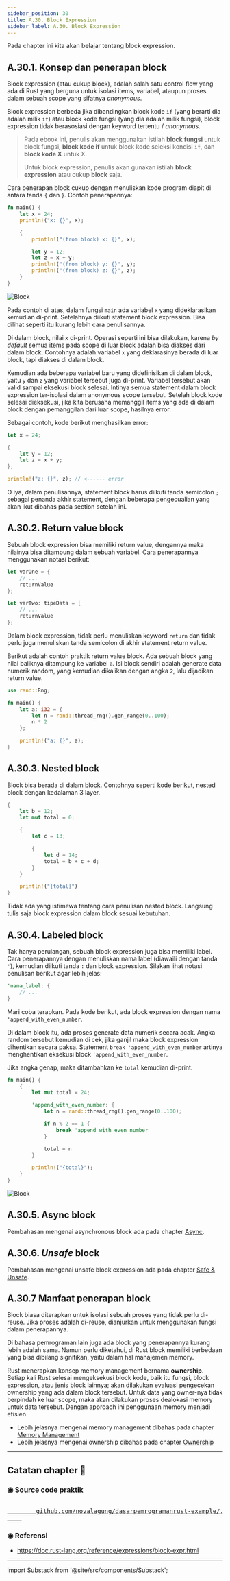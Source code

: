 ```yaml
---
sidebar_position: 30
title: A.30. Block Expression
sidebar_label: A.30. Block Expression
---
```


Pada chapter ini kita akan belajar tentang block expression.

## A.30.1. Konsep dan penerapan block

Block expression (atau cukup block), adalah salah satu control flow yang ada di Rust yang berguna untuk isolasi items, variabel, ataupun proses dalam sebuah scope yang sifatnya *anonymous*.

Block expression berbeda jika dibandingkan block kode `if` (yang berarti dia adalah milik `if`) atau block kode fungsi (yang dia adalah milik fungsi), block expression tidak berasosiasi dengan keyword tertentu / *anonymous*.

> Pada ebook ini, penulis akan menggunakan istilah **block fungsi** untuk block fungsi, **block kode if** untuk block kode seleksi kondisi `if`, dan **block kode X** untuk X.
>
> Untuk block expression, penulis akan gunakan istilah **block expression** atau cukup **block** saja.

Cara penerapan block cukup dengan menuliskan kode program diapit di antara tanda `{` dan `}`. Contoh penerapannya:

```rust
fn main() {
    let x = 24;
    println!("x: {}", x);

    {
        println!("(from block) x: {}", x);

        let y = 12;
        let z = x + y;
        println!("(from block) y: {}", y);
        println!("(from block) z: {}", z);
    }
}
```

![Block](img/block-expression-1.png)

Pada contoh di atas, dalam fungsi `main` ada variabel `x` yang dideklarasikan kemudian di-print. Setelahnya diikuti statement block expression. Bisa dilihat seperti itu kurang lebih cara penulisannya.

Di dalam block, nilai `x` di-print. Operasi seperti ini bisa dilakukan, karena *by default* semua items pada scope di luar block adalah bisa diakses dari dalam block. Contohnya adalah variabel `x` yang deklarasinya berada di luar block, tapi diakses di dalam block.

Kemudian ada beberapa variabel baru yang didefinisikan di dalam block, yaitu `y` dan `z` yang variabel tersebut juga di-print. Variabel tersebut akan valid sampai eksekusi block selesai. Intinya semua statement dalam block expression ter-isolasi dalam anonymous scope tersebut. Setelah block kode selesai dieksekusi, jika kita berusaha memanggil items yang ada di dalam block dengan pemanggilan dari luar scope, hasilnya error.

Sebagai contoh, kode berikut menghasilkan error:

```rust
let x = 24;

{
    let y = 12;
    let z = x + y;
};

println!("z: {}", z); // <------ error
```

O iya, dalam penulisannya, statement block harus diikuti tanda semicolon `;` sebagai penanda akhir statement, dengan beberapa pengecualian yang akan ikut dibahas pada section setelah ini.

## A.30.2. Return value block

Sebuah block expression bisa memiliki return value, dengannya maka nilainya bisa ditampung dalam sebuah variabel. Cara penerapannya menggunakan notasi berikut:

```rust
let varOne = {
    // ...
    returnValue
};

let varTwo: tipeData = {
    // ...
    returnValue
};
```

Dalam block expression, tidak perlu menuliskan keyword `return` dan tidak perlu juga menuliskan tanda semicolon di akhir statement return value.

Berikut adalah contoh praktik return value block. Ada sebuah block yang nilai baliknya ditampung ke variabel `a`. Isi block sendiri adalah generate data numerik random, yang kemudian dikalikan dengan angka `2`, lalu dijadikan return value.

```rust
use rand::Rng;

fn main() {
    let a: i32 = {
        let n = rand::thread_rng().gen_range(0..100);
        n * 2
    };

    println!("a: {}", a);
}
```

## A.30.3. Nested block

Block bisa berada di dalam block. Contohnya seperti kode berikut, nested block dengan kedalaman 3 layer.

```rust
{
    let b = 12;
    let mut total = 0;

    {
        let c = 13;

        {
            let d = 14;
            total = b + c + d;
        }
    }

    println!("{total}")
}
```

Tidak ada yang istimewa tentang cara penulisan nested block. Langsung tulis saja block expression dalam block sesuai kebutuhan.

## A.30.4. Labeled block

Tak hanya perulangan, sebuah block expression juga bisa memiliki label. Cara penerapannya dengan menuliskan nama label (diawaili dengan tanda `'`), kemudian diikuti tanda `:` dan block expression. Silakan lihat notasi penulisan berikut agar lebih jelas:

```rust
'nama_label: {
    // ...
}
```

Mari coba terapkan. Pada kode berikut, ada block expression dengan nama `'append_with_even_number`.

Di dalam block itu, ada proses generate data numerik secara acak. Angka random tersebut kemudian di cek, jika ganjil maka block expression dihentikan secara paksa. Statement `break 'append_with_even_number` artinya menghentikan eksekusi block `'append_with_even_number`.

Jika angka genap, maka ditambahkan ke `total` kemudian di-print.

```rust
fn main() {
    {
        let mut total = 24;

        'append_with_even_number: {
            let n = rand::thread_rng().gen_range(0..100);

            if n % 2 == 1 {
                break 'append_with_even_number
            }

            total = n
        }

        println!("{total}");
    }
}
```

![Block](img/block-expression-2.png)

## A.30.5. Async block

Pembahasan mengenai asynchronous block ada pada chapter [Async](#/wip/async).

## A.30.6. *Unsafe* block

Pembahasan mengenai unsafe block expression ada pada chapter [Safe & Unsafe](#/wip/safe-unsafe).

## A.30.7 Manfaat penerapan block

Block biasa diterapkan untuk isolasi sebuah proses yang tidak perlu di-reuse. Jika proses adalah di-reuse, dianjurkan untuk menggunakan fungsi dalam penerapannya.

Di bahasa pemrograman lain juga ada block yang penerapannya kurang lebih adalah sama. Namun perlu diketahui, di Rust block memiliki berbedaan yang bisa dibilang signifikan, yaitu dalam hal manajemen memory.

Rust menerapkan konsep memory management bernama **ownership**. Setiap kali Rust selesai mengeksekusi block kode, baik itu fungsi, block expression, atau jenis block lainnya; akan dilakukan evaluasi pengecekan ownership yang ada dalam block tersebut. Untuk data yang owner-nya tidak berpindah ke luar scope, maka akan dilakukan proses dealokasi memory untuk data tersebut. Dengan approach ini penggunaan memory menjadi efisien.

- Lebih jelasnya mengenai memory management dibahas pada chapter [Memory Management](/basic/basic-memory-management)
- Lebih jelasnya mengenai ownership dibahas pada chapter [Ownership](/basic/ownership)

---

## Catatan chapter 📑

### ◉ Source code praktik

<pre>
    <a href="https://github.com/novalagung/dasarpemrogramanrust-example/tree/master/block_expression">
        github.com/novalagung/dasarpemrogramanrust-example/../block_expression
    </a>
</pre>

### ◉ Referensi

- https://doc.rust-lang.org/reference/expressions/block-expr.html

---

import Substack from '@site/src/components/Substack';

<Substack />
